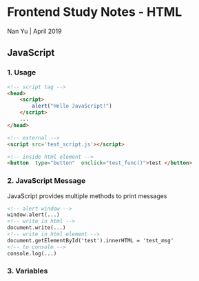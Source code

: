 # Frontend Study Notes - HTML  
Nan Yu | April 2019   
  
## JavaScript
### 1. Usage

```html
<!-- script tag -->
<head>
	<script> 
		alert("Hello JavaScript!")
	</script>
	...
</head>

<!-- external -->
<script src='test_script.js'></script>

<!-- inside html element -->
<button  type="button"  onclick="test_func()">test </button>
```
### 2. JavaScript Message
JavaScript provides multiple methods to print messages
```html
<!-- alert window -->
window.alert(...)
<!-- write in html -->
document.write(...)
<!-- write in html element -->
document.getElementById('test').innerHTML = 'test_msg'
<!-- to console -->
console.log(...)
```

### 3. Variables



<!--stackedit_data:
eyJoaXN0b3J5IjpbLTE5NzgwOTIwNzksLTkyMDAwMjg5MCwxMz
kyOTEzNjU3LC0xODIyODE3Mzg1XX0=
-->
